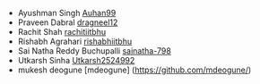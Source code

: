 * Ayushman Singh [Auhan99](https://github.com/Auhan99)
* Praveen Dabral  [dragneel12](https://github.com/dragneel12)
* Rachit Shah [rachitiitbhu](https://github.com/rachitiitbhu)
* Rishabh Agrahari [rishabhiitbhu](https://github.com/rishabhiitbhu) 
* Sai Natha Reddy Buchupalli [sainatha-798](https://github.com/sainatha-798)
* Utkarsh Sinha [Utkarsh2524992](https://github.com/Utkarsh2524992)
* mukesh deogune [mdeogune]  (https://github.com/mdeogune/)
